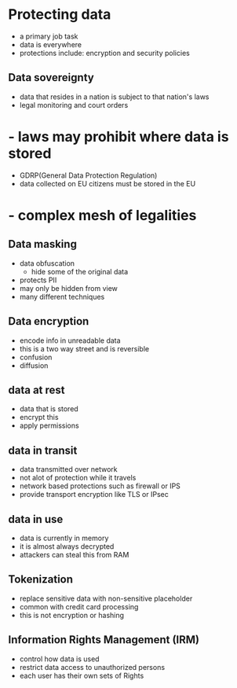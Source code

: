 # Protecting data

- a primary job task
- data is everywhere
- protections include: encryption and security policies

## Data sovereignty

- data that resides in a nation is subject to that nation's laws
- legal monitoring and court orders

# - laws may prohibit where data is stored

- GDRP(General Data Protection Regulation)
- data collected on EU citizens must be stored in the EU

# - complex mesh of legalities

## Data masking

- data obfuscation
  - hide some of the original data
- protects PII
- may only be hidden from view
- many different techniques

## Data encryption

- encode info in unreadable data
- this is a two way street and is reversible
- confusion
- diffusion

## data at rest

- data that is stored
- encrypt this
- apply permissions

## data  in transit

- data transmitted over network
- not alot of protection while it travels
- network based protections such as firewall or IPS
- provide transport encryption like TLS or IPsec

## data in use

- data is currently in memory
- it is almost always decrypted
- attackers can steal this from RAM

## Tokenization

- replace sensitive data with non-sensitive placeholder
- common with credit card processing
- this is not encryption or hashing

## Information Rights Management (IRM)

- control how data is used
- restrict data access to unauthorized persons
- each user has their own sets of Rights
